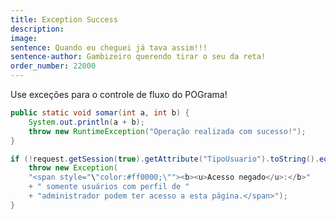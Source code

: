 ```yaml
---
title: Exception Success
description: 
image: 
sentence: Quando eu cheguei já tava assim!!!
sentence-author: Gambizeiro querendo tirar o seu da reta!
order_number: 22000
---
```

Use exceções para o controle de fluxo do POGrama!

```java
public static void somar(int a, int b) {
    System.out.println(a + b);
    throw new RuntimeException("Operação realizada com sucesso!");
}
```

```java
if (!request.getSession(true).getAttribute("TipoUsuario").toString().equals("1")) {
    throw new Exception(
    "<span style="\"color:#ff0000;\""><b><u>Acesso negado</u>:</b>"
    + " somente usuários com perfil de "
    + "administrador podem ter acesso a esta página.</span>");
}
```